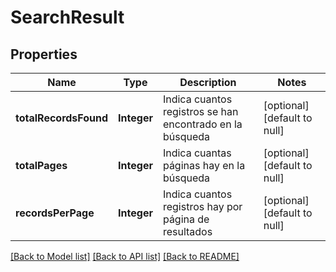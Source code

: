 # SearchResult
## Properties

| Name | Type | Description | Notes |
|------------ | ------------- | ------------- | -------------|
| **totalRecordsFound** | **Integer** | Indica cuantos registros se han encontrado en la búsqueda | [optional] [default to null] |
| **totalPages** | **Integer** | Indica cuantas páginas hay en la búsqueda | [optional] [default to null] |
| **recordsPerPage** | **Integer** | Indica cuantos registros hay por página de resultados | [optional] [default to null] |

[[Back to Model list]](../README.md#documentation-for-models) [[Back to API list]](../README.md#documentation-for-api-endpoints) [[Back to README]](../README.md)


